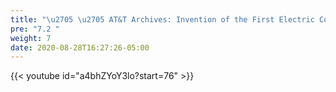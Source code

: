 ```yaml
---
title: "\u2705 \u2705 AT&T Archives: Invention of the First Electric Computer"
pre: "7.2 "
weight: 7
date: 2020-08-28T16:27:26-05:00
---
```


{{< youtube id="a4bhZYoY3lo?start=76" >}}

